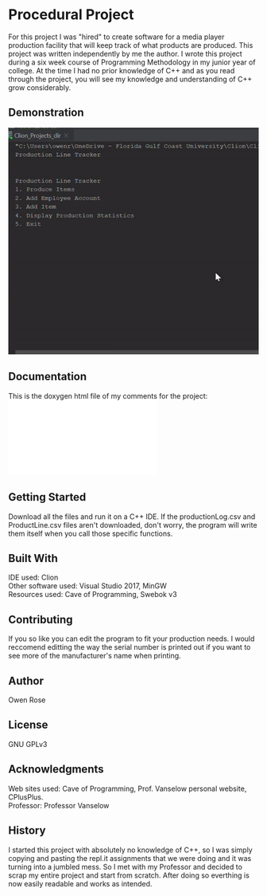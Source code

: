 # Procedural Project
For this project I was "hired" to create software for a media player production facility that will keep track of what products are produced. This project was written independently by me the author. I wrote this project during a six week course of Programming Methodology in my junior year of college. At the time I had no prior knowledge of C++ and as you read through the project, you will see my knowledge and understanding of C++ grow considerably.

## Demonstration
![procedural project gif](Procedural_project.gif)


## Documentation
This is the doxygen html file of my comments for the project: <br/>
![Procedural Project comments](file:///C:/Users/owenr/OneDrive%20-%20Florida%20Gulf%20Coast%20University/Clion/Clion%20Projects/cmake-build-debug/CMakeFiles/Clion_Projects.dir/docs/html/main_8cpp.html)

## Getting Started
Download all the files and run it on a C++ IDE.
If the productionLog.csv and ProductLine.csv files aren't downloaded, don't worry,
the program will write them itself when you call those specific functions.

## Built With
IDE used: Clion <br/>
Other software used: Visual Studio 2017, MinGW                 
Resources used: Cave of Programming, Swebok v3

## Contributing
If you so like you can edit the program to fit your production needs. I would reccomend editting the way the serial number is printed out if you want to see more of the manufacturer's name when printing.

## Author
Owen Rose

## License
GNU GPLv3

## Acknowledgments
Web sites used: Cave of Programming, Prof. Vanselow personal website, CPlusPlus. <br/>
Professor: Professor Vanselow

## History
I started this project with absolutely no knowledge of C++, so I was simply copying and pasting the repl.it assignments that we were doing and it was turning into a jumbled mess. So I met with my Professor and decided to scrap my entire project and start from scratch. After doing so everthing is now easily readable and works as intended.
